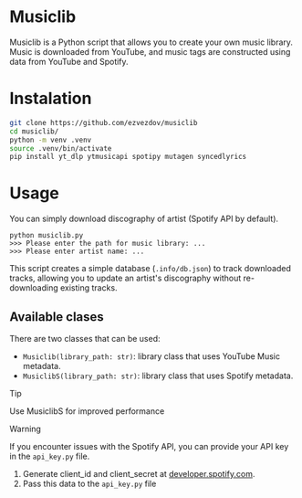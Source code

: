 # Musiclib

Musiclib is a Python script that allows you to create your own music library.
Music is downloaded from YouTube, and music tags are constructed using data from YouTube and Spotify.

# Instalation
```bash
git clone https://github.com/ezvezdov/musiclib
cd musiclib/
python -m venv .venv
source .venv/bin/activate
pip install yt_dlp ytmusicapi spotipy mutagen syncedlyrics
```

# Usage

You can simply download discography of artist (Spotify API by default).
```
python musiclib.py
>>> Please enter the path for music library: ...
>>> Please enter artist name: ...
```

This script creates a simple database (`.info/db.json`) to track downloaded tracks, allowing you to update an artist's discography without re-downloading existing tracks.

## Available clases

There are two classes that can be used:
+ `Musiclib(library_path: str)`: library class that uses YouTube Music metadata.
+ `MusiclibS(library_path: str)`: library class that uses Spotify metadata.

> [!TIP]
> Use MusiclibS for improved performance


> [!WARNING]
> If you encounter issues with the Spotify API, you can provide your API key in the `api_key.py` file.
> 1. Generate client_id and client_secret at [developer.spotify.com](https://developer.spotify.com/dashboard/create).
> 2. Pass this data to the `api_key.py` file
